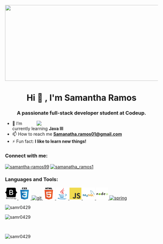 <img align="center" width="1100" height="250" src="https://media.licdn.com/dms/image/C5612AQErLJQyuT4h2Q/article-inline_image-shrink_1500_2232/0/1624597705774?e=1696464000&v=beta&t=hDOaRjLTsB_wiZnqca3h9MV92bdclrzpu5BY4cByS60">

<h1 align="center">Hi 👋 , I'm Samantha Ramos</h1>
<h3 align="center">A passionate full-stack developer student at Codeup.</h3>

<img align="right" width="400" src="https://cdn.dribbble.com/users/638428/screenshots/3641004/code2.gif">

- 🌱 I’m currently learning **Java III**
- 📫 How to reach me **Samanatha.ramos01@gmail.com**
- ⚡ Fun fact: **I like to learn new things!**

<h3 align="left">Connect with me:</h3>
<p align="left">
<a href="https://linkedin.com/in/samantha-ramos99" target="blank"><img align="center" src="https://raw.githubusercontent.com/rahuldkjain/github-profile-readme-generator/master/src/images/icons/Social/linked-in-alt.svg" alt="samantha-ramos99" height="30" width="40" /></a>
<a href="https://www.hackerrank.com/samanatha_ramos1" target="blank"><img align="center" src="https://raw.githubusercontent.com/rahuldkjain/github-profile-readme-generator/master/src/images/icons/Social/hackerrank.svg" alt="samanatha_ramos1" height="30" width="40" /></a>
</p>

<h3 align="left">Languages and Tools:</h3>
<p align="left"> <a href="https://getbootstrap.com" target="_blank" rel="noreferrer"> <img src="https://raw.githubusercontent.com/devicons/devicon/master/icons/bootstrap/bootstrap-plain-wordmark.svg" alt="bootstrap" width="40" height="40"/> </a> <a href="https://www.w3schools.com/css/" target="_blank" rel="noreferrer"> <img src="https://raw.githubusercontent.com/devicons/devicon/master/icons/css3/css3-original-wordmark.svg" alt="css3" width="40" height="40"/> </a> <a href="https://git-scm.com/" target="_blank" rel="noreferrer"> <img src="https://www.vectorlogo.zone/logos/git-scm/git-scm-icon.svg" alt="git" width="40" height="40"/> </a> <a href="https://www.w3.org/html/" target="_blank" rel="noreferrer"> <img src="https://raw.githubusercontent.com/devicons/devicon/master/icons/html5/html5-original-wordmark.svg" alt="html5" width="40" height="40"/> </a> <a href="https://www.java.com" target="_blank" rel="noreferrer"> <img src="https://raw.githubusercontent.com/devicons/devicon/master/icons/java/java-original.svg" alt="java" width="40" height="40"/> </a> <a href="https://developer.mozilla.org/en-US/docs/Web/JavaScript" target="_blank" rel="noreferrer"> <img src="https://raw.githubusercontent.com/devicons/devicon/master/icons/javascript/javascript-original.svg" alt="javascript" width="40" height="40"/> </a> <a href="https://www.mysql.com/" target="_blank" rel="noreferrer"> <img src="https://raw.githubusercontent.com/devicons/devicon/master/icons/mysql/mysql-original-wordmark.svg" alt="mysql" width="40" height="40"/> </a> <a href="https://nodejs.org" target="_blank" rel="noreferrer"> <img src="https://raw.githubusercontent.com/devicons/devicon/master/icons/nodejs/nodejs-original-wordmark.svg" alt="nodejs" width="40" height="40"/> </a> <a href="https://spring.io/" target="_blank" rel="noreferrer"> <img src="https://www.vectorlogo.zone/logos/springio/springio-icon.svg" alt="spring" width="40" height="40"/> </a> </p>

<p>&nbsp;<img align="left" src="https://github-readme-stats.vercel.app/api?username=samr0429&show_icons=true&locale=en" alt="samr0429" /></p>

<p><img align="center" src="https://github-readme-stats.vercel.app/api/top-langs?username=samr0429&show_icons=true&locale=en&layout=compact" alt="samr0429" /></p>
<br>
<p><img align="center" src="https://github-readme-streak-stats.herokuapp.com/?user=samr0429&" alt="samr0429" /></p>



<!--
**SamR0429/SamR0429** is a ✨ _special_ ✨ repository because its `README.md` (this file) appears on your GitHub profile.

Here are some ideas to get you started:

- 🔭 I’m currently working on ...
- 🌱 I’m currently learning ...
- 👯 I’m looking to collaborate on ...
- 🤔 I’m looking for help with ...
- 💬 Ask me about ...
- 📫 How to reach me: ...
- 😄 Pronouns: ...
- ⚡ Fun fact: ...
-->
